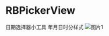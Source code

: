 # RBPickerView
日期选择器小工具
年月日时分样式
![图片1](https://github.com/gjcbo/RBPickerView/tree/master/ReadMeImages/1.年月日时分样式.gif)

